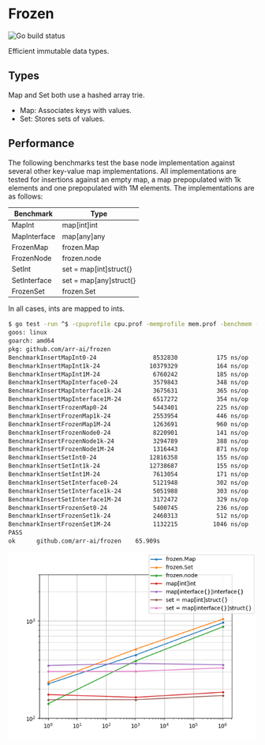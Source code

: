 # Frozen

![Go build status](https://github.com/arr-ai/frozen/workflows/Go/badge.svg)

Efficient immutable data types.

## Types

Map and Set both use a hashed array trie.

- Map: Associates keys with values.
- Set: Stores sets of values.

## Performance

The following benchmarks test the base node implementation against several other
key-value map implementations. All implementations are tested for insertions
against an empty map, a map prepopulated with 1k elements and one prepopulated
with 1M elements. The implementations are as follows:

| Benchmark       | Type                           |
| --------------- | ------------------------------ |
| MapInt          | map[int]int                    |
| MapInterface    | map[any]any    |
| FrozenMap       | frozen.Map                     |
| FrozenNode      | frozen.node                    |
| SetInt          | set = map[int]struct{}         |
| SetInterface    | set = map[any]struct{} |
| FrozenSet       | frozen.Set                     |

In all cases, ints are mapped to ints.

```bash
$ go test -run ^$ -cpuprofile cpu.prof -memprofile mem.prof -benchmem -bench ^BenchmarkInsert .
goos: linux
goarch: amd64
pkg: github.com/arr-ai/frozen
BenchmarkInsertMapInt0-24           	 8532830	       175 ns/op	      72 B/op	       0 allocs/op
BenchmarkInsertMapInt1k-24          	10379329	       164 ns/op	      60 B/op	       0 allocs/op
BenchmarkInsertMapInt1M-24          	 6760242	       185 ns/op	      78 B/op	       0 allocs/op
BenchmarkInsertMapInterface0-24     	 3579843	       348 ns/op	     152 B/op	       2 allocs/op
BenchmarkInsertMapInterface1k-24    	 3675631	       365 ns/op	     148 B/op	       2 allocs/op
BenchmarkInsertMapInterface1M-24    	 6517272	       354 ns/op	     115 B/op	       2 allocs/op
BenchmarkInsertFrozenMap0-24        	 5443401	       225 ns/op	     240 B/op	       6 allocs/op
BenchmarkInsertFrozenMap1k-24       	 2553954	       446 ns/op	     635 B/op	      10 allocs/op
BenchmarkInsertFrozenMap1M-24       	 1263691	       960 ns/op	     954 B/op	      13 allocs/op
BenchmarkInsertFrozenNode0-24       	 8220901	       141 ns/op	     144 B/op	       4 allocs/op
BenchmarkInsertFrozenNode1k-24      	 3294789	       388 ns/op	     539 B/op	       8 allocs/op
BenchmarkInsertFrozenNode1M-24      	 1316443	       871 ns/op	     858 B/op	      11 allocs/op
BenchmarkInsertSetInt0-24           	12816358	       155 ns/op	      29 B/op	       0 allocs/op
BenchmarkInsertSetInt1k-24          	12738687	       155 ns/op	      29 B/op	       0 allocs/op
BenchmarkInsertSetInt1M-24          	 7613054	       171 ns/op	      39 B/op	       0 allocs/op
BenchmarkInsertSetInterface0-24     	 5121948	       302 ns/op	      58 B/op	       1 allocs/op
BenchmarkInsertSetInterface1k-24    	 5051988	       303 ns/op	      58 B/op	       1 allocs/op
BenchmarkInsertSetInterface1M-24    	 3172472	       329 ns/op	      62 B/op	       1 allocs/op
BenchmarkInsertFrozenSet0-24        	 5400745	       236 ns/op	     296 B/op	       6 allocs/op
BenchmarkInsertFrozenSet1k-24       	 2460313	       512 ns/op	     787 B/op	      11 allocs/op
BenchmarkInsertFrozenSet1M-24       	 1132215	      1046 ns/op	    1106 B/op	      14 allocs/op
PASS
ok  	github.com/arr-ai/frozen	65.909s
```

![Benchmarks Graph](assets/benchmarks.png)

